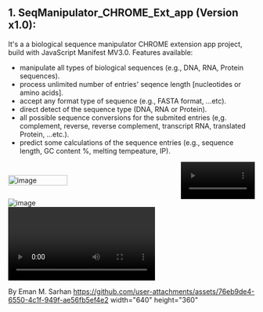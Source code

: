 ## 1. SeqManipulator_CHROME_Ext_app (Version x1.0):
It's a a biological sequence manipulator CHROME extension app project, build with JavaScript Manifest MV3.0.
Features available:
* manipulate all types of biological sequences (e.g., DNA, RNA, Protein sequences).
* process unlimited number of entries' seqence length [nucleotides or amino acids].
* accept any format type of sequence (e.g., FASTA format, ...etc).
* direct detect of the sequence type (DNA, RNA or Protein).
* all possible sequence conversions for the submited entries (e,g. complement, reverse, reverse complement, transcript RNA, translated Protein, ...etc.).
* predict some calculations of the sequence entries (e.g., sequence length, GC content %, melting tempeature, IP).

<div style="display: flex; align-items: center; justify-content: space-between;">
  <img alt="image" src="https://github.com/user-attachments/assets/51de3e54-0ce9-4ff7-bbe5-b31c8e83a68d" style="width: 49%; height: auto;" />
  <video controls src="https://github.com/user-attachments/assets/76eb9de4-6550-4c1f-949f-ae56fb5ef4e2" style="width: 30%; height: auto;"></video>
</div>



<div class='row'>
  <div class='col-6'>
      <img alt="image" src="https://github.com/user-attachments/assets/51de3e54-0ce9-4ff7-bbe5-b31c8e83a68d" /> 
  </div>

  <div class='col-6'>
      <video controls src="https://github.com/user-attachments/assets/76eb9de4-6550-4c1f-949f-ae56fb5ef4e2"/>
  </div>
</div>




By Eman M. Sarhan
https://github.com/user-attachments/assets/76eb9de4-6550-4c1f-949f-ae56fb5ef4e2
width="640" height="360" 

